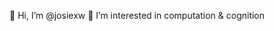 👋 Hi, I’m @josiexw
💞️ I’m interested in computation & cognition

<!---
josiexw/josiexw is a ✨ special ✨ repository because its `README.md` (this file) appears on your GitHub profile.
You can click the Preview link to take a look at your changes.
--->
